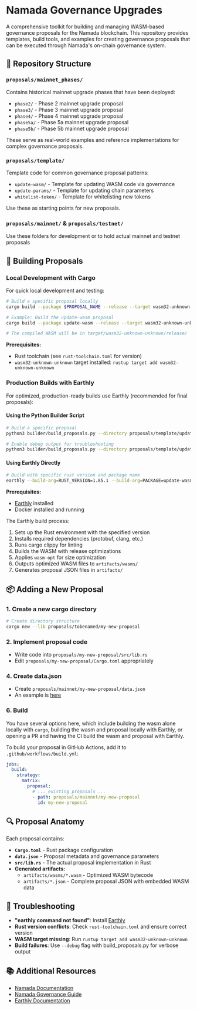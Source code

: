 # Namada Governance Upgrades

A comprehensive toolkit for building and managing WASM-based governance proposals for the Namada blockchain. This repository provides templates, build tools, and examples for creating governance proposals that can be executed through Namada's on-chain governance system.

## 📁 Repository Structure

### `proposals/mainnet_phases/`
Contains historical mainnet upgrade phases that have been deployed:
- `phase2/` - Phase 2 mainnet upgrade proposal
- `phase3/` - Phase 3 mainnet upgrade proposal  
- `phase4/` - Phase 4 mainnet upgrade proposal
- `phase5a/` - Phase 5a mainnet upgrade proposal
- `phase5b/` - Phase 5b mainnet upgrade proposal

These serve as real-world examples and reference implementations for complex governance proposals.

### `proposals/template/`
Template code for common governance proposal patterns:
- `update-wasm/` - Template for updating WASM code via governance
- `update-params/` - Template for updating chain parameters
- `whitelist-token/` - Template for whitelisting new tokens

Use these as starting points for new proposals.

### `proposals/mainnet/` & `proposals/testnet/`
Use these folders for development or to hold actual mainnet and testnet proposals

## 🔧 Building Proposals

### Local Development with Cargo

For quick local development and testing:

```bash
# Build a specific proposal locally
cargo build --package $PROPOSAL_NAME --release --target wasm32-unknown-unknown

# Example: Build the update-wasm proposal
cargo build --package update-wasm --release --target wasm32-unknown-unknown

# The compiled WASM will be in target/wasm32-unknown-unknown/release/
```

**Prerequisites:**
- Rust toolchain (see `rust-toolchain.toml` for version)
- `wasm32-unknown-unknown` target installed: `rustup target add wasm32-unknown-unknown`

### Production Builds with Earthly

For optimized, production-ready builds use Earthly (recommended for final proposals):

#### Using the Python Builder Script

```bash
# Build a specific proposal
python3 builder/build_proposals.py --directory proposals/template/update-wasm

# Enable debug output for troubleshooting
python3 builder/build_proposals.py --directory proposals/template/update-wasm --debug
```

#### Using Earthly Directly

```bash
# Build with specific rust version and package name
earthly --build-arg=RUST_VERSION=1.85.1 --build-arg=PACKAGE=update-wasm +build
```

**Prerequisites:**
- [Earthly](https://earthly.dev/) installed
- Docker installed and running

The Earthly build process:
1. Sets up the Rust environment with the specified version
2. Installs required dependencies (protobuf, clang, etc.)
3. Runs cargo clippy for linting
4. Builds the WASM with release optimizations
5. Applies `wasm-opt` for size optimization
6. Outputs optimized WASM files to `artifacts/wasms/`
7. Generates proposal JSON files in `artifacts/`

## 📦 Adding a New Proposal

### 1. Create a new cargo directory

```bash
# Create directory structure
cargo new --lib proposals/tobenamed/my-new-proposal
```

### 2. Implement proposal code

- Write code into `proposals/my-new-proposal/src/lib.rs`
- Edit `proposals/my-new-proposal/Cargo.toml` appropriately

### 4. Create data.json

- Create `proposals/mainnet/my-new-proposal/data.json`
- An example is [here](./proposals/template/update-wasm/data.json)

### 6. Build

You have several options here, which include building the wasm alone locally with `cargo`,
building the wasm and proposal locally with Earthly, or opening a PR and having the CI build the wasm and proposal with Earthly.

To build your proposal in GitHub Actions, add it to `.github/workflows/build.yml`:

```yaml
jobs:
  build:
    strategy:
      matrix:
        proposal:
          # ... existing proposals ...
          - path: proposals/mainnet/my-new-proposal
            id: my-new-proposal
```

## 🔍 Proposal Anatomy

Each proposal contains:

- **`Cargo.toml`** - Rust package configuration
- **`data.json`** - Proposal metadata and governance parameters
- **`src/lib.rs`** - The actual proposal implementation in Rust
- **Generated artifacts:**
  - `artifacts/wasms/*.wasm` - Optimized WASM bytecode
  - `artifacts/*.json` - Complete proposal JSON with embedded WASM data

## 🐛 Troubleshooting

- **"earthly command not found"**: Install [Earthly](https://earthly.dev/)
- **Rust version conflicts**: Check `rust-toolchain.toml` and ensure correct version
- **WASM target missing**: Run `rustup target add wasm32-unknown-unknown`
- **Build failures**: Use `--debug` flag with build_proposals.py for verbose output

## 📚 Additional Resources

- [Namada Documentation](https://docs.namada.net/)
- [Namada Governance Guide](https://docs.namada.net/users/governance)
- [Earthly Documentation](https://docs.earthly.dev/)